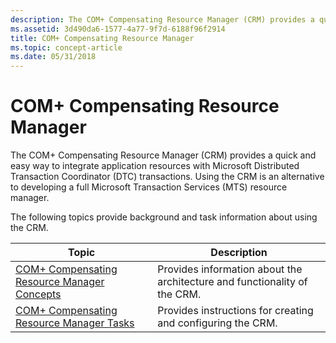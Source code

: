 ```yaml
---
description: The COM+ Compensating Resource Manager (CRM) provides a quick and easy way to integrate application resources with Microsoft Distributed Transaction Coordinator (DTC) transactions.
ms.assetid: 3d490da6-1577-4a77-9f7d-6188f96f2914
title: COM+ Compensating Resource Manager
ms.topic: concept-article
ms.date: 05/31/2018
---
```


# COM+ Compensating Resource Manager

The COM+ Compensating Resource Manager (CRM) provides a quick and easy way to integrate application resources with Microsoft Distributed Transaction Coordinator (DTC) transactions. Using the CRM is an alternative to developing a full Microsoft Transaction Services (MTS) resource manager.

The following topics provide background and task information about using the CRM.



| Topic                                                                                          | Description                                                               |
|------------------------------------------------------------------------------------------------|---------------------------------------------------------------------------|
| [COM+ Compensating Resource Manager Concepts](com--compensating-resource-manager-concepts.md) | Provides information about the architecture and functionality of the CRM. |
| [COM+ Compensating Resource Manager Tasks](com--compensating-resource-manager-tasks.md)       | Provides instructions for creating and configuring the CRM.               |



 

 

 



